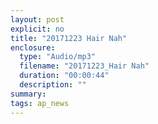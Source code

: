 ```yaml
---
layout: post
explicit: no
title: "20171223 Hair Nah"
enclosure:
  type: "Audio/mp3"
  filename: "20171223_Hair Nah"
  duration: "00:00:44"
  description: ""
summary:
tags: ap_news
---
```



